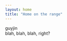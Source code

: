 ```yaml
---
layout: home
title: "Home on the range"
---
```



<div class="splash">
	<div class="block">
		guyjin
	</div>
	<div class="blurb">
		blah, blah, blah, right?
	</div>
</div>
